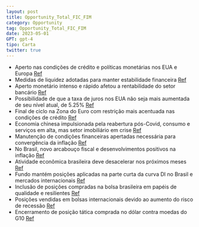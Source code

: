 ```yaml
---
layout: post
title: Opportunity_Total_FIC_FIM
category: Opportunity
tag: Opportunity_Total_FIC_FIM
date: 2023-05-01
GPT: gpt-4
tipo: Carta
twitter: true
---
```


- Aperto nas condições de crédito e políticas monetárias nos EUA e Europa
<a href="#" onclick="search_on_pdf('na curva de juros de algumas economias avançadas. Nos EUA em particular, os choques no sistema fina')">Ref</a>
- Medidas de liquidez adotadas para manter estabilidade financeira
<a href="#" onclick="search_on_pdf('EUA e na Europa para a manutenção da estabilidade financeira. Estas medidas, construídas em respost')">Ref</a>
- Aperto monetário intenso e rápido afetou a rentabilidade do setor bancário
<a href="#" onclick="search_on_pdf('mas não isolam o sistema do problema original: um aperto monetário intenso e rápido que afetou a re')">Ref</a>
- Possibilidade de que a taxa de juros nos EUA não seja mais aumentada de seu nível atual, de 5.25%
<a href="#" onclick="search_on_pdf('clara que há grandes chances de que a taxa de juros não seja mais aumentada de seu nível atual, de ')">Ref</a>
- Final de ciclo na Zona do Euro com restrição mais acentuada nas condições de crédito
<a href="#" onclick="search_on_pdf('ocorrendo aparentemente uma restrição mais acentuada nas condições de crédito. De forma análoga aos')">Ref</a>
- Economia chinesa impulsionada pela reabertura pós-Covid, consumo e serviços em alta, mas setor imobiliário em crise
<a href="#" onclick="search_on_pdf('chinesa tem mostrado uma recuperação impulsionada pela reabertura da economia pós-Covid, que se car')">Ref</a>
- Manutenção de condições financeiras apertadas necessária para convergência da inflação
<a href="#" onclick="search_on_pdf('de condições financeiras apertadas parece necessária, dado o desafio de convergência da inflação em')">Ref</a>
- No Brasil, novo arcabouço fiscal e desenvolvimentos positivos na inflação
<a href="#" onclick="search_on_pdf('novos focos de stress no sistema financeiro, o que poderia antecipar o início do ciclo de relaxamen')">Ref</a>
- Atividade econômica brasileira deve desacelerar nos próximos meses
<a href="#" onclick="search_on_pdf('na parte curta da curva DI. Na nossa visão, a atividade econômica deve desacelerar sensivelmente no')">Ref</a>
- Fundo mantém posições aplicadas na parte curta da curva DI no Brasil e mercados internacionais
<a href="#" onclick="search_on_pdf('importante para a possibilidade de início do ciclo de cortes na Selic a partir do terceiro ou quart')">Ref</a>
- Inclusão de posições compradas na bolsa brasileira em papéis de qualidade e resilientes
<a href="#" onclick="search_on_pdf('Neste contexto, a confirmação da manutenção da meta de inflação poderia abrir espaço para o COPOM i')">Ref</a>
- Posições vendidas em bolsas internacionais devido ao aumento do risco de recessão
<a href="#" onclick="search_on_pdf('em curso sobre a atividade econômica. Mantemos também posições vendidas em bolsas internacionais pe')">Ref</a>
- Encerramento de posição tática comprada no dólar contra moedas do G10
<a href="#" onclick="search_on_pdf('posição tática comprados no dólar contra moedas do G10.CARTA DO GESTOR | MAIO 2023Ouvidoria Opport')">Ref</a>

